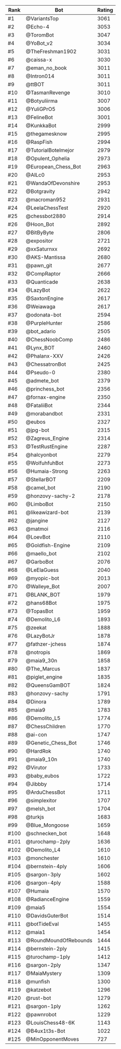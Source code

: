 Rank|Bot|Rating
---|---|---
#1|@VariantsTop|3061
#2|@Echo-4|3053
#3|@ToromBot|3047
#4|@YoBot_v2|3034
#5|@TheFreshman1902|3031
#6|@caissa-x|3030
#7|@eman_no_book|3011
#8|@Intron014|3011
#9|@ttBOT|3011
#10|@TasmanRevenge|3010
#11|@Botyuliirma|3007
#12|@YuliGPrO5|3006
#13|@FelineBot|3001
#14|@KunkkaBot|2999
#15|@thegamesknow|2995
#16|@RaspFish|2994
#17|@TutorialBotelmejor|2979
#18|@Opulent_Ophelia|2973
#19|@European_Chess_Bot|2963
#20|@AILc0|2953
#21|@WandaOfDevonshire|2953
#22|@Botgravity|2942
#23|@macroman952|2931
#24|@LeelaChessTest|2920
#25|@chessbot2880|2914
#26|@Hoon_Bot|2892
#27|@BitByByte|2806
#28|@expositor|2721
#29|@xxSaturnxx|2692
#30|@AKS-Mantissa|2680
#31|@pawn_git|2677
#32|@CompRaptor|2666
#33|@Quanticade|2638
#34|@LazyBot|2622
#35|@SaxtonEngine|2617
#36|@Weiawaga|2617
#37|@odonata-bot|2594
#38|@PurpleHunter|2586
#39|@bot_adario|2505
#40|@ChessNoobComp|2486
#41|@Lynx_BOT|2460
#42|@Phalanx-XXV|2426
#43|@ChessatronBot|2425
#44|@Pseudo-0|2380
#45|@admete_bot|2379
#46|@princhess_bot|2356
#47|@fornax-engine|2350
#48|@FataliiBot|2344
#49|@morabandbot|2331
#50|@eubos|2327
#51|@jpg-bot|2315
#52|@Zagreus_Engine|2314
#53|@TestRustEngine|2287
#54|@halcyonbot|2279
#55|@WolfuhfuhBot|2273
#56|@Humaia-Strong|2263
#57|@StellarBOT|2209
#58|@camel_bot|2190
#59|@honzovy-sachy-2|2178
#60|@LimboBot|2150
#61|@likeawizard-bot|2139
#62|@jangine|2127
#63|@matmoi|2116
#64|@LoevBot|2110
#65|@Goldfish-Engine|2109
#66|@maello_bot|2102
#67|@GarboBot|2076
#68|@LeElaGuess|2040
#69|@myopic-bot|2013
#70|@Walleye_Bot|2007
#71|@BLANK_BOT|1979
#72|@hans68Bot|1975
#73|@TopasBot|1959
#74|@Demolito_L6|1893
#75|@zeekat|1888
#76|@LazyBotJr|1878
#77|@fathzer-jchess|1874
#78|@notropis|1869
#79|@maia9_30n|1858
#80|@The_Marcus|1837
#81|@piglet_engine|1835
#82|@QueensGamBOT|1824
#83|@honzovy-sachy|1791
#84|@Dinora|1789
#85|@maia9|1783
#86|@Demolito_L5|1774
#87|@ChessChildren|1770
#88|@ai-con|1747
#89|@Genetic_Chess_Bot|1746
#90|@HardRok|1740
#91|@maia9_10n|1740
#92|@Virutor|1733
#93|@baby_eubos|1722
#94|@Jibbby|1714
#95|@ArduChessBot|1711
#96|@simplexitor|1707
#97|@melsh_bot|1704
#98|@turkjs|1683
#99|@Blue_Mongoose|1659
#100|@schnecken_bot|1648
#101|@turochamp-2ply|1636
#102|@Demolito_L4|1610
#103|@monchester|1610
#104|@bernstein-4ply|1606
#105|@sargon-3ply|1602
#106|@sargon-4ply|1588
#107|@Humaia|1570
#108|@RadianceEngine|1559
#109|@maia5|1554
#110|@DavidsGuterBot|1514
#111|@botTideEval|1455
#112|@maia1|1454
#113|@RoundMoundOfRebounds|1444
#114|@bernstein-2ply|1415
#115|@turochamp-1ply|1412
#116|@sargon-2ply|1347
#117|@MaiaMystery|1309
#118|@munfish|1300
#119|@katzebot|1296
#120|@rust-bot|1279
#121|@sargon-1ply|1262
#122|@pawnrobot|1229
#123|@LouisChess48-6K|1143
#124|@B4ux1t3s-Bot|1022
#125|@MinOpponentMoves|727
